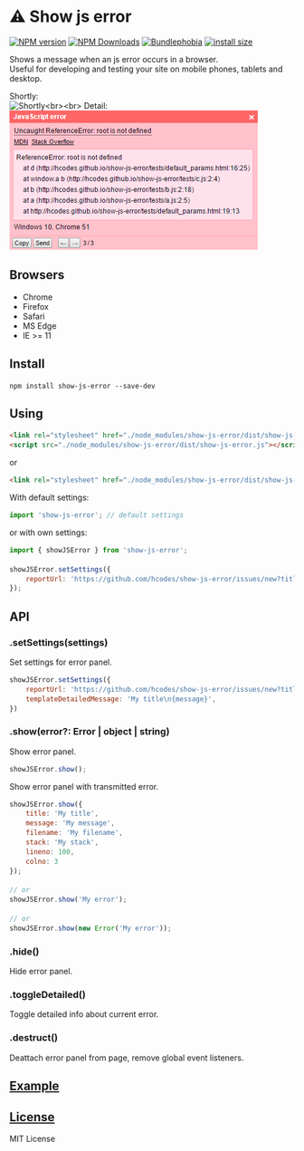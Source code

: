 ⚠️ Show js error
=============

[![NPM version](https://img.shields.io/npm/v/show-js-error.svg)](https://www.npmjs.com/package/show-js-error)
[![NPM Downloads](https://img.shields.io/npm/dm/show-js-error.svg?style=flat)](https://www.npmjs.org/package/show-js-error)
[![Bundlephobia](https://badgen.net/bundlephobia/minzip/show-js-error)](https://bundlephobia.com/package/show-js-error)
[![install size](https://packagephobia.com/badge?p=show-js-error)](https://packagephobia.com/result?p=show-js-error)

Shows a message when an js error occurs in a browser.<br>
Useful for developing and testing your site on mobile phones, tablets and desktop.

Shortly:<br>![Shortly](https://raw.githubusercontent.com/hcodes/show-js-error/master/images/simple.png?)<br><br>
Detail:<br>![Detail](https://raw.githubusercontent.com/hcodes/show-js-error/master/images/detailed.png?)

## Browsers
- Chrome
- Firefox
- Safari
- MS Edge
- IE >= 11

## Install
```
npm install show-js-error --save-dev
```

## Using
```html
<link rel="stylesheet" href="./node_modules/show-js-error/dist/show-js-error.css" />
<script src="./node_modules/show-js-error/dist/show-js-error.js"></script>
```
or

```html
<link rel="stylesheet" href="./node_modules/show-js-error/dist/show-js-error.css" />
```

With default settings:
```js
import 'show-js-error'; // default settings
```
or with own settings:
```js
import { showJSError } from 'show-js-error';

showJSError.setSettings({
    reportUrl: 'https://github.com/hcodes/show-js-error/issues/new?title={title}&body={body}'
});
```

## API

### .setSettings(settings)
Set settings for error panel.

```js
showJSError.setSettings({
    reportUrl: 'https://github.com/hcodes/show-js-error/issues/new?title={title}&body={body}', // Default: ""
    templateDetailedMessage: 'My title\n{message}',
})
```

### .show(error?: Error | object | string)
Show error panel.

```js
showJSError.show();
```

Show error panel with transmitted error.
```js
showJSError.show({
    title: 'My title',
    message: 'My message',
    filename: 'My filename',
    stack: 'My stack',
    lineno: 100,
    colno: 3
});

// or
showJSError.show('My error');

// or
showJSError.show(new Error('My error'));
```

### .hide()
Hide error panel.

### .toggleDetailed()
Toggle detailed info about current error.

### .destruct()
Deattach error panel from page, remove global event listeners.

## [Example](http://hcodes.github.io/show-js-error/tests/many.html)

## [License](https://github.com/hcodes/show-js-error/blob/master/LICENSE)
MIT License
